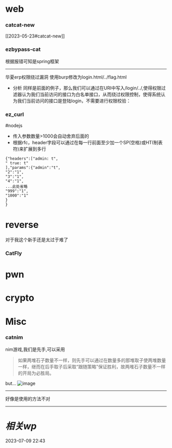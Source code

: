 # web
### catcat-new
[[2023-05-23#catcat-new]]
### ezbypass-cat
根据报错可知是spring框架

---
华夏erp权限绕过漏洞
使用burp修改为login.html/../flag.html
- 分析
同样是前⾯的例子，那么我们可以通过在URI中写⼊/login/../,使得权限过滤器认为我们当前访问的接⼝为白名单接口，从而绕过权限控制，使得系统认为我们当前访问的接⼝是登陆login，不需要进行权限校验：
### ez_curl
#nodejs 
- 传入参数数量>1000会自动舍弃后面的
- 根据rfc，header字段可以通过在每一行前面至少加一个SP(空格)或HT(制表符)来扩展到多行
```http
{"headers":["admin: t",
" true: t"
],"params":{"admin":"t",
"2":"1",
"3":"1",
"4":"1",
...此处省略
"999":"1",
"1000":"1"
}
}
```
# reverse
对于我这个新手还是太过于难了
### CatFly

# pwn

# crypto

# Misc
### catnim
nim游戏,我们是先手,可以采用
> 如果两堆石子数量不一样，则先手可以通过在数量多的那堆取子使两堆数量一样，继而在后手取子后采取“跟随策略”保证胜利，故两堆石子数量不一样的开局为必胜局。

but...
![image](https://i.imgur.com/zeqdUhV.png)

---
好像是使用的方法不对


---
# *相关wp*




2023-07-09   22:43
